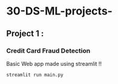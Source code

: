 # 30-DS-ML-projects-

## Project 1 : 
 
### Credit Card Fraud Detection 

Basic Web app made using streamlit !! 

```
streamlit run main.py
```
